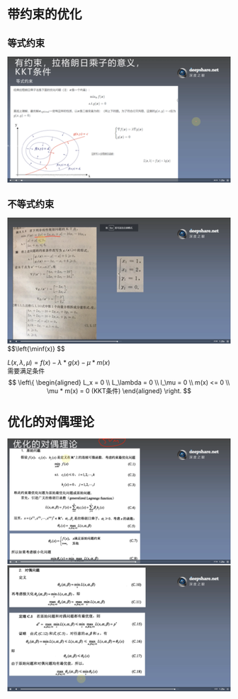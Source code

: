 # 带约束的优化
## 等式约束
![](./img/4.2_1.png)
## 不等式约束
![](./img/4.2_2.png)   
$$\left\{\minf(x)}
$$

$L(x, \lambda, \mu) = f(x) - \lambda * g(x) - \mu * m(x)$  
需要满足条件  
$$ \left\{
\begin{aligned}
L_x = 0 \\
L_\lambda = 0 \\
l_\mu = 0 \\
m(x) <= 0 \\
\mu * m(x) = 0  (KKT条件)
\end{aligned}
\right.
$$


# 优化的对偶理论
![](./img/4.2_3.png)
![](./img/4.2_4.png)
